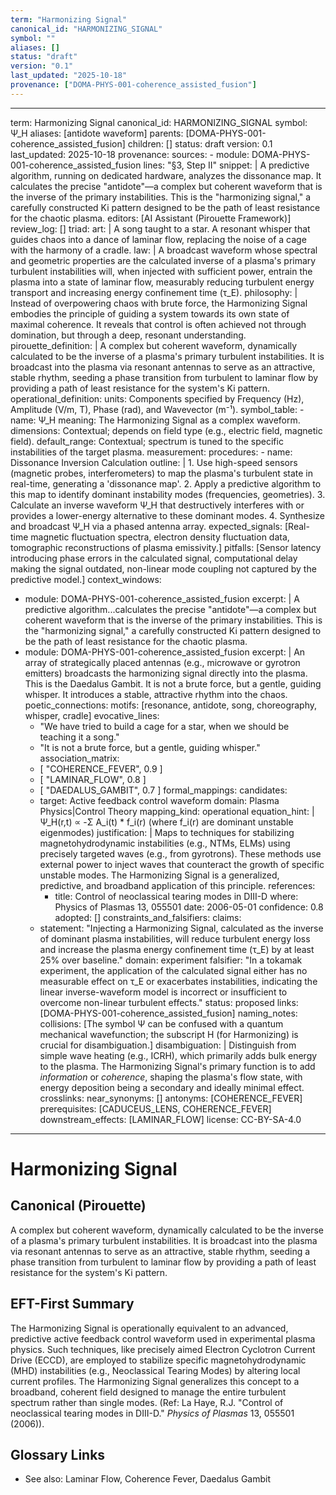 ```yaml
---
term: "Harmonizing Signal"
canonical_id: "HARMONIZING_SIGNAL"
symbol: ""
aliases: []
status: "draft"
version: "0.1"
last_updated: "2025-10-18"
provenance: ["DOMA-PHYS-001-coherence_assisted_fusion"]
---
```


---
term: Harmonizing Signal
canonical_id: HARMONIZING_SIGNAL
symbol: Ψ_H
aliases: [antidote waveform]
parents: [DOMA-PHYS-001-coherence_assisted_fusion]
children: []
status: draft
version: 0.1
last_updated: 2025-10-18
provenance:
  sources:
    - module: DOMA-PHYS-001-coherence_assisted_fusion
      lines: "§3, Step II"
      snippet: |
        A predictive algorithm, running on dedicated hardware, analyzes the dissonance map. It calculates the precise "antidote"—a complex but coherent waveform that is the inverse of the primary instabilities. This is the "harmonizing signal," a carefully constructed Ki pattern designed to be the path of least resistance for the chaotic plasma.
  editors: [AI Assistant (Pirouette Framework)]
  review_log: []
triad:
  art: |
    A song taught to a star. A resonant whisper that guides chaos into a dance of laminar flow, replacing the noise of a cage with the harmony of a cradle.
  law: |
    A broadcast waveform whose spectral and geometric properties are the calculated inverse of a plasma's primary turbulent instabilities will, when injected with sufficient power, entrain the plasma into a state of laminar flow, measurably reducing turbulent energy transport and increasing energy confinement time (τ_E).
  philosophy: |
    Instead of overpowering chaos with brute force, the Harmonizing Signal embodies the principle of guiding a system towards its own state of maximal coherence. It reveals that control is often achieved not through domination, but through a deep, resonant understanding.
pirouette_definition: |
  A complex but coherent waveform, dynamically calculated to be the inverse of a plasma's primary turbulent instabilities. It is broadcast into the plasma via resonant antennas to serve as an attractive, stable rhythm, seeding a phase transition from turbulent to laminar flow by providing a path of least resistance for the system's Ki pattern.
operational_definition:
  units: Components specified by Frequency (Hz), Amplitude (V/m, T), Phase (rad), and Wavevector (m⁻¹).
  symbol_table:
    - name: Ψ_H
      meaning: The Harmonizing Signal as a complex waveform.
      dimensions: Contextual; depends on field type (e.g., electric field, magnetic field).
      default_range: Contextual; spectrum is tuned to the specific instabilities of the target plasma.
  measurement:
    procedures:
      - name: Dissonance Inversion Calculation
        outline: |
          1. Use high-speed sensors (magnetic probes, interferometers) to map the plasma's turbulent state in real-time, generating a 'dissonance map'.
          2. Apply a predictive algorithm to this map to identify dominant instability modes (frequencies, geometries).
          3. Calculate an inverse waveform Ψ_H that destructively interferes with or provides a lower-energy alternative to these dominant modes.
          4. Synthesize and broadcast Ψ_H via a phased antenna array.
        expected_signals: [Real-time magnetic fluctuation spectra, electron density fluctuation data, tomographic reconstructions of plasma emissivity.]
        pitfalls: [Sensor latency introducing phase errors in the calculated signal, computational delay making the signal outdated, non-linear mode coupling not captured by the predictive model.]
context_windows:
  - module: DOMA-PHYS-001-coherence_assisted_fusion
    excerpt: |
      A predictive algorithm...calculates the precise "antidote"—a complex but coherent waveform that is the inverse of the primary instabilities. This is the "harmonizing signal," a carefully constructed Ki pattern designed to be the path of least resistance for the chaotic plasma.
  - module: DOMA-PHYS-001-coherence_assisted_fusion
    excerpt: |
      An array of strategically placed antennas (e.g., microwave or gyrotron emitters) broadcasts the harmonizing signal directly into the plasma. This is the Daedalus Gambit. It is not a brute force, but a gentle, guiding whisper. It introduces a stable, attractive rhythm into the chaos.
poetic_connections:
  motifs: [resonance, antidote, song, choreography, whisper, cradle]
  evocative_lines:
    - "We have tried to build a cage for a star, when we should be teaching it a song."
    - "It is not a brute force, but a gentle, guiding whisper."
  association_matrix:
    - [ "COHERENCE_FEVER", 0.9 ]
    - [ "LAMINAR_FLOW", 0.8 ]
    - [ "DAEDALUS_GAMBIT", 0.7 ]
formal_mappings:
  candidates:
    - target: Active feedback control waveform
      domain: Plasma Physics|Control Theory
      mapping_kind: operational
      equation_hint: |
        Ψ_H(r,t) ∝ -Σ A_i(t) * f_i(r)
        (where f_i(r) are dominant unstable eigenmodes)
      justification: |
        Maps to techniques for stabilizing magnetohydrodynamic instabilities (e.g., NTMs, ELMs) using precisely targeted waves (e.g., from gyrotrons). These methods use external power to inject waves that counteract the growth of specific unstable modes. The Harmonizing Signal is a generalized, predictive, and broadband application of this principle.
      references:
        - title: Control of neoclassical tearing modes in DIII-D
          where: Physics of Plasmas 13, 055501
          date: 2006-05-01
      confidence: 0.8
  adopted: []
constraints_and_falsifiers:
  claims:
    - statement: "Injecting a Harmonizing Signal, calculated as the inverse of dominant plasma instabilities, will reduce turbulent energy loss and increase the plasma energy confinement time (τ_E) by at least 25% over baseline."
      domain: experiment
      falsifier: "In a tokamak experiment, the application of the calculated signal either has no measurable effect on τ_E or exacerbates instabilities, indicating the linear inverse-waveform model is incorrect or insufficient to overcome non-linear turbulent effects."
      status: proposed
      links: [DOMA-PHYS-001-coherence_assisted_fusion]
naming_notes:
  collisions: [The symbol Ψ can be confused with a quantum mechanical wavefunction; the subscript H (for Harmonizing) is crucial for disambiguation.]
  disambiguation: |
    Distinguish from simple wave heating (e.g., ICRH), which primarily adds bulk energy to the plasma. The Harmonizing Signal's primary function is to add *information* or *coherence*, shaping the plasma's flow state, with energy deposition being a secondary and ideally minimal effect.
crosslinks:
  near_synonyms: []
  antonyms: [COHERENCE_FEVER]
  prerequisites: [CADUCEUS_LENS, COHERENCE_FEVER]
  downstream_effects: [LAMINAR_FLOW]
license: CC-BY-SA-4.0
---

# Harmonizing Signal

## Canonical (Pirouette)
A complex but coherent waveform, dynamically calculated to be the inverse of a plasma's primary turbulent instabilities. It is broadcast into the plasma via resonant antennas to serve as an attractive, stable rhythm, seeding a phase transition from turbulent to laminar flow by providing a path of least resistance for the system's Ki pattern.

## EFT-First Summary
The Harmonizing Signal is operationally equivalent to an advanced, predictive active feedback control waveform used in experimental plasma physics. Such techniques, like precisely aimed Electron Cyclotron Current Drive (ECCD), are employed to stabilize specific magnetohydrodynamic (MHD) instabilities (e.g., Neoclassical Tearing Modes) by altering local current profiles. The Harmonizing Signal generalizes this concept to a broadband, coherent field designed to manage the entire turbulent spectrum rather than single modes. (Ref: La Haye, R.J. "Control of neoclassical tearing modes in DIII-D." *Physics of Plasmas* 13, 055501 (2006)).

## Glossary Links
- See also: Laminar Flow, Coherence Fever, Daedalus Gambit